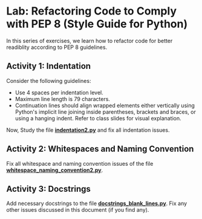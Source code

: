 # Lab: Refactoring Code to Comply with PEP 8 (Style Guide for Python)

In this series of exercises, we learn how to refactor code for better readiblity according to PEP 8 guidelines.

## Activity 1: Indentation

Consider the following guidelines:

- Use 4 spaces per indentation level.
- Maximum line length is 79 characters.
- Continuation lines should align wrapped elements either vertically using Python's implicit line joining inside parentheses, brackets and braces, or using a hanging indent. Refer to class slides for visual explanation.

Now, Study the file **[indentation2.py](./indentation2.py)** and fix all indentation issues.

## Activity 2: Whitespaces and Naming Convention

Fix all whitespace and naming convention issues of the file **[whitespace_naming_convention2.py](./whitespace_naming_convention2.py)**.

## Activity 3: Docstrings

Add necessary docstrings to the file **[docstrings_blank_lines.py](./docstrings_blank_lines.py)**. Fix any other issues discussed in this document (if you find any).
